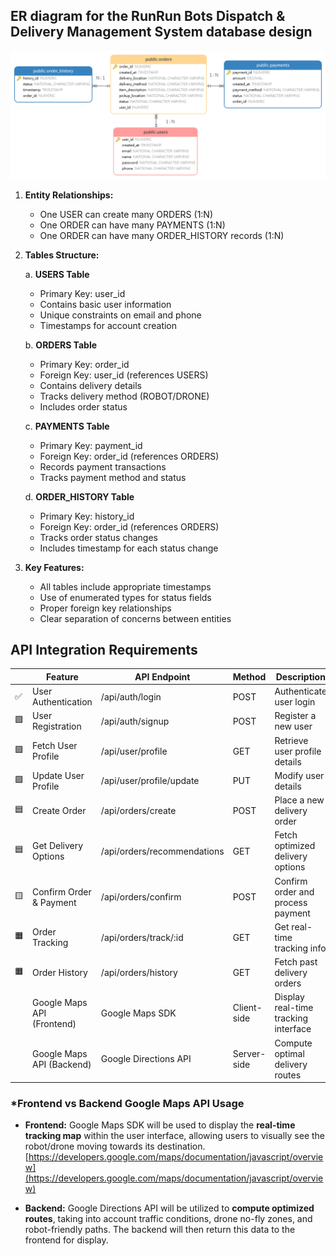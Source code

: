 

## ER diagram for the RunRun Bots Dispatch & Delivery Management System database design



![RunRun_Bots_ERD](assets/RunRun_Bots_ERD.png)



1. **Entity Relationships:**

   - One USER can create many ORDERS (1:N)
   - One ORDER can have many PAYMENTS (1:N)
   - One ORDER can have many ORDER_HISTORY records (1:N)

2. **Tables Structure:**

   a. **USERS Table**

   - Primary Key: user_id
   - Contains basic user information
   - Unique constraints on email and phone
   - Timestamps for account creation

   b. **ORDERS Table**

   - Primary Key: order_id
   - Foreign Key: user_id (references USERS)
   - Contains delivery details
   - Tracks delivery method (ROBOT/DRONE)
   - Includes order status

   c. **PAYMENTS Table**

   - Primary Key: payment_id
   - Foreign Key: order_id (references ORDERS)
   - Records payment transactions
   - Tracks payment method and status

   d. **ORDER_HISTORY Table**

   - Primary Key: history_id
   - Foreign Key: order_id (references ORDERS)
   - Tracks order status changes
   - Includes timestamp for each status change

3. **Key Features:**

   - All tables include appropriate timestamps
   - Use of enumerated types for status fields
   - Proper foreign key relationships
   - Clear separation of concerns between entities





## **API Integration Requirements**

|      | **Feature**                | **API Endpoint**            | **Method**  | **Description**                      |
| ---- | -------------------------- | --------------------------- | ----------- | ------------------------------------ |
| ✅    | User Authentication        | /api/auth/login             | POST        | Authenticate user login              |
| 🟩    | User Registration          | /api/auth/signup            | POST        | Register a new user                  |
| 🟩    | Fetch User Profile         | /api/user/profile           | GET         | Retrieve user profile details        |
| 🟩    | Update User Profile        | /api/user/profile/update    | PUT         | Modify user details                  |
| 🟦    | Create Order               | /api/orders/create          | POST        | Place a new delivery order           |
| 🟦    | Get Delivery Options       | /api/orders/recommendations | GET         | Fetch optimized delivery options     |
| 🟨    | Confirm Order & Payment    | /api/orders/confirm         | POST        | Confirm order and process payment    |
| 🟧    | Order Tracking             | /api/orders/track/:id       | GET         | Get real-time tracking info          |
| 🟧    | Order History              | /api/orders/history         | GET         | Fetch past delivery orders           |
|      | Google Maps API (Frontend) | Google Maps SDK             | Client-side | Display real-time tracking interface |
|      | Google Maps API (Backend)  | Google Directions API       | Server-side | Compute optimal delivery routes      |

### ***Frontend vs Backend Google Maps API Usage**

- **Frontend:** Google Maps SDK will be used to display the **real-time tracking map** within the user interface, allowing users to visually see the robot/drone moving towards its destination. [https://developers.google.com/maps/documentation/javascript/overview](https://developers.google.com/maps/documentation/javascript/overview)

- **Backend:** Google Directions API will be utilized to **compute optimized routes**, taking into account traffic conditions, drone no-fly zones, and robot-friendly paths. The backend will then return this data to the frontend for display.
